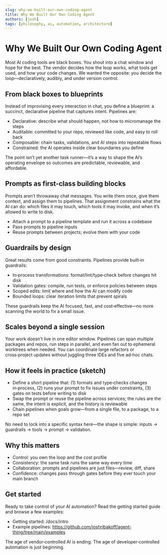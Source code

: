 ```yaml
---
slug: why-we-built-our-own-coding-agent
title: Why We Built Our Own Coding Agent
authors: [josh]
tags: [philosophy, ai, automation, architecture]
---
```


# Why We Built Our Own Coding Agent

Most AI coding tools are black boxes. You shout into a chat window and hope for the best. The vendor decides how the loop works, what tools get used, and how your code changes. We wanted the opposite: you decide the loop—declaratively, audibly, and under version control.

## From black boxes to blueprints

Instead of improvising every interaction in chat, you define a blueprint: a succinct, declarative pipeline that captures intent. Pipelines are:

- Declarative: describe what should happen, not how to micromanage the steps
- Auditable: committed to your repo, reviewed like code, and easy to roll back
- Composable: chain tasks, validations, and AI steps into repeatable flows
- Constrained: the AI operates inside clear boundaries you define

The point isn’t yet another task runner—it’s a way to shape the AI’s operating envelope so outcomes are predictable, reviewable, and affordable.

## Prompts as first‑class building blocks

Prompts aren’t throwaway chat messages. You write them once, give them context, and assign them to pipelines. That assignment constrains what the AI can do: which files it may touch, which tools it may invoke, and when it’s allowed to write to disk.

- Attach a prompt to a pipeline template and run it across a codebase
- Pass prompts to pipeline inputs
- Reuse prompts between projects; evolve them with your code

## Guardrails by design

Great results come from good constraints. Pipelines provide built‑in guardrails:

- In‑process transformations: format/lint/type‑check before changes hit disk
- Validation gates: compile, run tests, or enforce policies between steps
- Scoped edits: limit where and how the AI can modify code
- Bounded loops: clear iteration limits that prevent spirals

These guardrails keep the AI focused, fast, and cost‑effective—no more scanning the world to fix a small issue.

## Scales beyond a single session

Your work doesn’t live in one editor window. Pipelines can span multiple packages and repos, run steps in parallel, and even fan out to ephemeral worktrees when needed. You can coordinate large refactors or cross‑project updates without juggling three IDEs and five ad‑hoc chats.

## How it feels in practice (sketch)

- Define a short pipeline that: (1) formats and type‑checks changes in‑process, (2) runs your prompt to fix issues under constraints, (3) gates on tests before writing to disk
- Swap the prompt or reuse the pipeline across services; the rules are the same, the intent is explicit, and the history is reviewable
- Chain pipelines when goals grow—from a single file, to a package, to a repo set

No need to lock into a specific syntax here—the shape is simple: inputs → guardrails → tools → prompt → validation.

## Why this matters

- Control: you own the loop and the cost profile
- Consistency: the same task runs the same way every time
- Collaboration: prompts and pipelines are just files—review, diff, share
- Confidence: changes pass through gates before they ever touch your main branch

## Get started

Ready to take control of your AI automation? Read the getting started guide and browse a few examples:

- Getting started: /docs/intro
- Example pipelines: https://github.com/joshribakoff/agent-thing/tree/main/examples

The age of vendor‑controlled AI is ending. The age of developer‑controlled automation is just beginning.